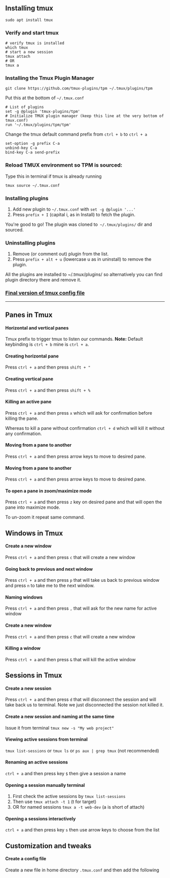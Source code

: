 ## Installing tmux
```shell
sudo apt install tmux
```

### Verify and start tmux

```shell
# verify tmux is installed
which tmux
# start a new session
tmux attach
# OR
tmux a
```

### Installing the Tmux Plugin Manager
```shell
git clone https://github.com/tmux-plugins/tpm ~/.tmux/plugins/tpm
```

Put this at the bottom of `~/.tmux.conf`
```shell
# List of plugins
set -g @plugin 'tmux-plugins/tpm'
# Initialize TMUX plugin manager (keep this line at the very bottom of tmux.conf)
run '~/.tmux/plugins/tpm/tpm'
```

Change the tmux default command prefix from `ctrl + b` to `ctrl + a`
```shell
set-option -g prefix C-a
unbind-key C-a
bind-key C-a send-prefix
```

### Reload TMUX environment so TPM is sourced:
Type this in terminal if tmux is already running
```shell
tmux source ~/.tmux.conf
```

### Installing plugins
1. Add new plugin to `~/.tmux.conf` with `set -g @plugin '...'`
2. Press `prefix + I` (capital i, as in Install) to fetch the plugin.

You're good to go! The plugin was cloned to` ~/.tmux/plugins/` dir and sourced.

### Uninstalling plugins
1. Remove (or comment out) plugin from the list.
2. Press `prefix + alt + u` (lowercase u as in uninstall) to remove the plugin.

All the plugins are installed to ~/.tmux/plugins/ so alternatively you can find plugin directory there and remove it.

### [Final version of tmux config file](https://github.com/just-be-weird/.dotfiles/tree/mac/tmux)

---
## Panes in Tmux
#### Horizontal and vertical panes
Tmux prefix to trigger tmux to listen our commands. 
**Note:** Default keybinding is `ctrl + b` mine is `ctrl + a`.

#### Creating horizontal pane
Press `ctrl + a` and then press `shift + "`

#### Creating vertical pane
Press `ctrl + a` and then press `shift + %`

#### Killing an active pane
Press `ctrl + a` and then press `x` which will ask for confirmation before killing the pane.

Whereas to kill a pane without confirmation `ctrl + d` which will kill it without any confirmation.

#### Moving from a pane to another
Press `ctrl + a` and then press arrow keys to move to desired pane.

#### Moving from a pane to another
Press `ctrl + a` and then press arrow keys to move to desired pane.

#### To open a pane in zoom/maximize mode
Press `ctrl + a` and then press `z` key on desired pane and that will open the pane into maximize mode.

To un-zoom it repeat same command.

## Windows in Tmux

#### Create a new window
Press `ctrl + a` and then press `c` that will create a new window

#### Going back to previous and next window
Press `ctrl + a` and then press `p` that will take us back to previous window and press `n` to take me to the
next window.

#### Naming windows
Press `ctrl + a` and then press `,` that will ask for the new name for active window

#### Create a new window
Press `ctrl + a` and then press `c` that will create a new window

#### Killing a window
Press `ctrl + a` and then press `&` that will kill the active window

## Sessions in Tmux

#### Create a new session
Press `ctrl + a` and then press `d` that will disconnect the session and will take back us to terminal. Note we
just disconnected the session not killed it.

#### Create a new session and naming at the same time
Issue it from terminal `tmux new -s "My web project"`

#### Viewing active sessions from terminal
`tmux list-sessions` or `tmux ls` or `ps aux | grep tmux` (not recommended)

#### Renaming an active sessions
`ctrl + a` and then press key `$` then give a session a name

#### Opening a session manually terminal
1. First check the active sessions by `tmux list-sessions`
2. Then use `tmux attach -t 1` (t for target)
3. OR for named sessions `tmux a -t web-dev` (a is short of attach)

#### Opening a sessions interactively
`ctrl + a` and then press key `s` then use arrow keys to choose from the list

## Customization and tweaks

#### Create a config file
Create a new file in home directory `.tmux.conf` and then add the following

